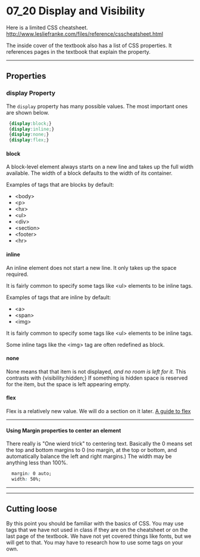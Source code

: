 # 07_20 Display and Visibility

Here is a limited CSS cheatsheet. http://www.lesliefranke.com/files/reference/csscheatsheet.html

The inside cover of the textbook also has a list of CSS properties. It references pages in the textbook that explain the property.

---

## Properties

### display Property

The ```display``` property has many possible values.  The most important ones are shown below.

```css
 {display:block;}
 {display:inline;}
 {display:none;}
 {display:flex;}
```

#### block

A block-level element always starts on a new line and takes up the full width available.  The width of a block defaults to the width of its container.

Examples of tags that are blocks by default:

* &lt;body&gt;
* &lt;p&gt;
* &lt;h*x*&gt;
* &lt;ul&gt;
* &lt;div&gt;
* &lt;section&gt;
* &lt;footer&gt;
* &lt;hr&gt;

#### inline

An inline element does not start a new line.   It only takes up the space required.

It is fairly common to specify some tags like &lt;ul&gt; elements to be inline tags.

Examples of tags that are inline by default:

* &lt;a&gt;
* &lt;span&gt;
* &lt;img&gt;

It is fairly common to specify some tags like &lt;ul&gt; elements to be inline tags.

Some inline tags like the &lt;img&gt; tag are often redefined as block.

#### none

None means that that item is not displayed, *and no room is left for it.*    This contrasts with {visibility:hidden;}  If something is hidden space is reserved for the item, but the space is left appearing empty.

#### flex

Flex is a relatively new value.  We will do a section on it later. [A guide to flex](https://css-tricks.com/snippets/css/a-guide-to-flexbox/)

---


#### Using Margin properties to center an element

There really is "One wierd trick" to centering text.  Basically the 0 means set the top and bottom margins to 0 (no margin, at the top or bottom, and automatically balance the left and right margins.) The width may be anything less than 100%.

```css
  margin: 0 auto;
  width: 50%;
```

---



---

## Cutting loose

By this point you should be familiar with the basics of CSS.  You may use tags that we have not used in class if they are on the cheatsheet or on the last page of the textbook.  We have not yet covered things like fonts, but we will get to that.  You may have to research how to use some tags on your own.
